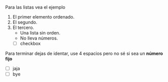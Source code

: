 
Para las listas vea el ejemplo

1. El primer elemento ordenado.
2. El segundo.
3. El tercero.
    - Una lista sin orden.
    - No lleva números.
    - [ ] checkbox
    
Para terminar dejas de identar, use 4 espacios pero no sé si sea un **número fijo**    
- [ ] jaja
- [ ] bye

